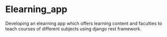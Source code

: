 # Elearning_app
Developing an elearning app which offers learning content and faculties to teach courses of different subjects using django rest framework.
